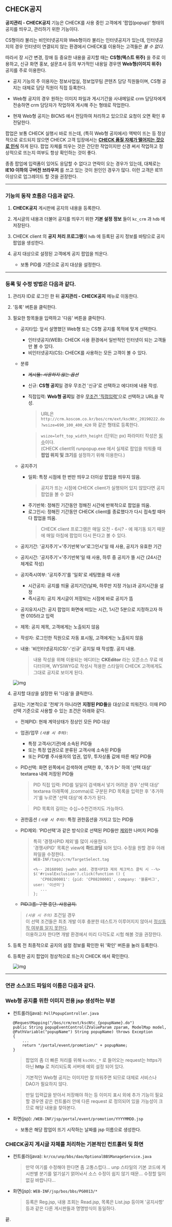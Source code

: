 ## CHECK공지

**공지관리 - CHECK공지** 기능은 CHECK를 사용 중인 고객에게 '팝업(popup)' 형태의 공지를 띄우고, 관리하기 위한 기능이다.

CS형이라 불리는 비인터넷공지와 Web형이라 불리는 인터넷공지가 있는데, 인터넷공지의 경우 인터넷이 연결되지 않는 환경에서 CHECK를 이용하는 고객들은 *볼 수 없다*.

따라서 장 시간 변경, 장애 등 중요한 내용을 공지할 때는 **CS형(텍스트 위주)** 을 주로 이용하고, 신규 화면 홍보, 설문조사 등의 부가적인 내용일 경우엔 **Web형(이미지 위주)** 공지를 주로 이용한다.

- 공지 기능의 주 이용자는 정보사업실, 정보업무팀 콘텐츠 담당 직원들이며, CS형 공지는 대체로 담당 직원이 직접 등록한다.

- Web형 공지의 경우 원하는 이미지 파일과 게시기간을 사내메일로 crm 담당자에게 전송하면 crm 담당자가 작업하여 게시해 주는 형태로 작업한다.

- 현재 Web형 공지는 BICNS 에서 전담하여 처리하고 있으므로 요청이 오면 확인 후 전달한다.


팝업은 보통 CHECK 실행시 바로 뜨는데, (특히 Web형 공지에서) 엑박이 뜨는 등 정상적으로 로드되지 않으면 CHECK 고객 입장에서는 **<u>CHECK 품질 자체가 떨어지는 것으로 인식</u>** 하게 된다. 팝업 자체를 띄우는 것은 간단한 작업이지만 신경 써서 작업하고 정상적으로 뜨는지 여부도 항상 확인하는 것이 좋다.

종종 팝업에 입력폼이 있어도 응답할 수 없다고 연락이 오는 경우가 있는데, 대체로는 **IE10 이하의 구버전 브라우저** 를 쓰고 있는 것이 원인인 경우가 많다. 이런 고객은 IE11 이상으로 업그레이드 할 것을 권장한다.

---

### 기능의 동작 흐름은 다음과 같다.  

1. **CHECK공지** 게시판에 공지의 내용을 등록한다.

2. 게시글의 내용과 더불어 공지를 띄우기 위한 **기본 설정 정보** 들이 `kc_crm` 과 `hdb` 에 저장된다.

3. CHECK client 의 **공지 처리 프로그램**이 `hdb` 에 등록된 공지 정보를 바탕으로 공지 팝업을 생성한다.

4. 공지 대상으로 설정된 고객에게 공지 팝업을 띄운다.
    - 보통 PID를 기준으로 공지 대상을 설정한다.

---

### 등록 및 수정 방법은 다음과 같다.

1. 관리자 ID로 로그인 한 뒤 **공지관리 - CHECK공지** 메뉴로 이동한다.

2. '등록' 버튼을 클릭한다.

3. 필요한 항목들을 입력하고 '다음' 버튼을 클릭한다.
    - 공지타입: 앞서 설명했던 Web형 또는 CS형 공지를 목적에 맞게 선택한다.
        - 인터넷공지(WEB): CHECK 사용 환경에서 일반적인 인터넷이 되는 고객들만 볼 수 있다.
        - 비인터넷공지(CS): CHECK를 사용하는 모든 고객이 볼 수 있다.
        
    - 분류
        - ~~게시물: *사용하지 않는 옵션*~~
        - 신규: **CS형 공지**일 경우 무조건 '신규'로 선택하고 에디터에 내용 작성.
        - 직접입력: **Web형 공지**일 경우 <u>무조건 '직접입력'</u>으로 선택하고 URL을 작성.
            > URL은 `http://crm.koscom.co.kr/bos/crm/ext/kscNtc_20190222.do?wsize=690_100_400_420` 와 같은 형태로 등록한다.  

            > `wsize=left_top_width_height` (단위는 px) 파라미터 작성은 <u>필수</u>이다.  
            > (CHECK client의 runpopup.exe 에서 실제로 팝업을 띄워줄 때 **팝업 위치 및 크기**를 설정하기 위해 이용한다.)

    - 공지주기
        - 일회: 특정 시점에 한 번만 띄우고 더이상 팝업을 띄우지 않음.
            > 공지가 뜨는 시점에 CHECK client가 실행되어 있지 않았다면 공지 팝업을 볼 수 없다
        - 주기반복: 정해진 기간동안 정해진 시간에 반복적으로 팝업을 띄움.
        - 로그인시: 정해진 기간동안 CHECK client를 종료했다가 다시 접속할 때마다 팝업을 띄움.
            > CHECK client 프로그램은 매일 오전 - 6시? - 에 재기동 되기 때문에 매일 아침에 팝업이 다시 뜬다고 볼 수 있다.
    - 공지기간: '공지주기'='주기반복'or'로그인시'일 때 사용, 공지가 유효한 기간
    - 공지시간: '공지주기'='주기반복'일 때 사용, 하루 중 공지가 뜰 시간 (24시간 체계로 작성)
    - 공지즉시여부: '공지주기'를 '일회'로 세팅했을 때 사용
        - 시간공지: 공지를 띄울 공지기간(날짜, 하루만 지정 가능)과 공지시간을 설정
        - 즉시공지: 공지 게시글이 저장되는 시점에 바로 공지가 뜸
    - 공지유지시간: 공지 팝업이 화면에 떠있는 시간, 1시간 5분으로 지정하고자 하면 0105라고 입력
    - 제목: 공지 제목, 고객에게는 노출되지 않음
    - 작성자: 로그인한 직원으로 자동 표시됨, 고객에게는 노출되지 않음
    - 내용: '비인터넷공지(CS)'-'신규' 공지일 때 작성함. 공지 내용.
        > 내용 작성을 위해 이용되는 에디터는 **CKEditor** 라는 오픈소스 무료 에디터이며, WYSIWYG로 작성시 적용한 스타일이 CHECK 고객에게도 그대로 공지로 보이게 된다.

    ![img](img/enroll_check_notice_1.png)

4. 공지할 대상을 설정한 뒤 '다음'을 클릭한다.  

    공지는 기본적으로 '전체'가 아니라면 **지정된 PID들**을 대상으로 띄워진다. 이때 PID 선택 기준으로 사용할 수 있는 조건은 아래와 같다.

    - 전체PID: 현재 계약상태가 정상인 모든 PID 대상
    - 업권/업무 _`(사용 시 주의)`_:
        - 특정 고객사(기관)에 소속된 PID들
        - 또는 특정 업권으로 분류된 고객사에 소속된 PID들
        - 또는 PID별 주사용자의 업권, 업무, 투자상품 값에 따른 해당 PID들
    - PID선택: 화면 왼쪽에서 검색하여 선택한 후, '추가 ▷' 하여 '선택 대상' textarea 내에 저장된 PID들
        > PID 직접 입력: PID를 일일이 검색해서 넣기 어려운 경우 '선택 대상' textarea 아래쪽에 ,(comma)로 구분된 PID 목록을 입력한 후 '추가하기'를 누르면 '선택 대상'에 추가가 된다.  

        > PID 목록의 길이는 수십~수천건까지도 가능하다.
    - 권한옵션 _`(사용 시 주의)`_: 특정 권한옵션을 가지고 있는 PID들

    - PID제외: 'PID선택'과 같은 방식으로 선택된 PID들만 <u>제외</u>한 나머지 PID들
        > 특히 '경쟁사PID 제외'를 많이 사용한다.  
        > '경쟁사PID' 목록은 view에 **하드코딩** 되어 있다. 수정을 원할 경우 아래 파일을 수정한다.  
        > `WEB-INF/tags/crm/TargetSelect.tag`
        > ```
        > <%-- 20160901 jwahn add. 경쟁사PID 제외 체크박스 클릭 시 --%>
        > $('#rivalExclusion').click(function () {
        >    'CP08200001': {pid: 'CP08200001', company: '블룸버그', user: '이선미'}
        >    ...
        > };
        > ```

    - ~~PID그룹: 구현 중단. 사용금지.~~

    > _`(사용 시 주의)`_ 조건일 경우  
    > 이 선택 조건들은 최초 개발 이후 충분한 테스트가 이루어지지 않아서 <u>정상동작 여부를 알지 못한다</u>.  
    > 이용하고자 한다면 개발 환경에서 미리 다각도로 시험 해볼 것을 권장한다.


5. 등록 전 최종적으로 공지의 설정 정보를 확인한 뒤 '확인' 버튼을 눌러 등록한다.

6. 등록한 공지 팝업이 정상적으로 뜨는지 CHECK 에서 확인한다.

    ![img](img/enroll_check_notice_5.png)

---

### 연관 소스코드 파일의 이름은 다음과 같다.

### **Web형 공지를 위한 이미지 전용 jsp 생성하는 부분**
- 컨트롤러(java): `PollPopupController.java`
    ```
    @RequestMapping("/bos/crm/ext/kscNtc_{popupName}.do")
    public String popupEventControl(ZValueParam zparam, ModelMap model, @PathVariable("popupName") String popupName) throws Exception
    {
        ...
        return "/portal/event/promotion/" + popupName;
    }
    ```
    > 팝업의 좀 더 빠른 처리를 위해 `kscNtc_*` 로 들어오는 request는 https가 아닌 **http** 로 처리되도록 서버에 예외 설정 되어 있다.  
    

    > 기본적인 Web형 공지는 이미지만 잘 띄워주면 되므로 대체로 서비스나 DAO가 필요하지 않다.

    > 만일 입력값을 받아서 저장해야 하는 등 이미지 표시 외에 추가 기능이 필요할 경우엔 같은 컨트롤러 안에 다른 request 로 정의되어 있을 가능성이 크므로 해당 내용을 찾아본다.


- 화면(jsp): `/WEB-INF/jsp/portal/event/promotion/YYYYMMDD.jsp`
    * 보통은 해당 팝업이 뜨기 시작하는 날짜를 jsp 이름으로 생성한다.

### **CHECK공지 게시글 자체를 처리하는 기본적인 컨트롤러 및 화면**

- 컨트롤러(java): `kr/co/unp/bbs/dao/OptionalBBSManageService.java`
    > 만약 여기를 수정해야 한다면 좀 고통스럽다... unp 스타일의 기본 코드에 게시판별 분기를 얼기설기 얽어놔서 소스 수정이 쉽지 않기 때문... 수정할 일이 없길 바랍니다...

- 화면(jsp): `WEB-INF/jsp/bos/bbs/PG0013/*`
    > 등록은 Reg.jsp, 내용 조회는 Read.jsp, 목록은 List.jsp 등이며 '공지사항' 등과 같은 다른 게시판들과 명명방식이 동일하다.
    

끝.